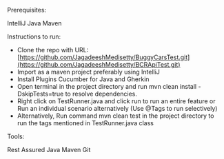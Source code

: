 
Prerequisites:

IntelliJ 
Java 
Maven 


Instructions to run:

- Clone the repo with URL: [https://github.com/JagadeeshMedisetty/BuggyCarsTest.git](https://github.com/JagadeeshMedisetty/BCRApiTest.git)
- Import as a maven project preferably using IntelliJ
- Install Plugins Cucumber for Java and Gherkin
- Open terminal in the project directory and run mvn clean install -DskipTests=true to resolve dependencies.
- Right click on TestRunner.java and click run to run an entire feature or Run an individual scenario alternatively (Use @Tags to run selectively)
- Alternatively, Run command mvn clean test in the project directory to run the tags mentioned in TestRunner.java class


Tools:

Rest Assured 
Java 
Maven 
Git
